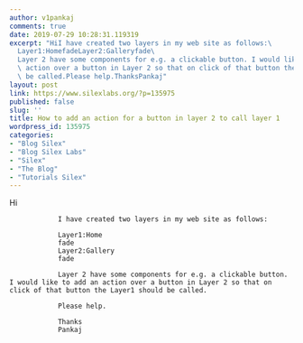 ```yaml
---
author: v1pankaj
comments: true
date: 2019-07-29 10:28:31.119319
excerpt: "HiI have created two layers in my web site as follows:\
  Layer1:HomefadeLayer2:Galleryfade\
  Layer 2 have some components for e.g. a clickable button. I would like to add an\
  \ action over a button in Layer 2 so that on click of that button the Layer1 should\
  \ be called.Please help.ThanksPankaj"
layout: post
link: https://www.silexlabs.org/?p=135975
published: false
slug: ''
title: How to add an action for a button in layer 2 to call layer 1
wordpress_id: 135975
categories:
- "Blog Silex"
- "Blog Silex Labs"
- "Silex"
- "The Blog"
- "Tutorials Silex"
---
```


Hi

				I have created two layers in my web site as follows:

				Layer1:Home
				fade
				Layer2:Gallery
				fade

				Layer 2 have some components for e.g. a clickable button. I would like to add an action over a button in Layer 2 so that on click of that button the Layer1 should be called.

				Please help.

				Thanks
				Pankaj
